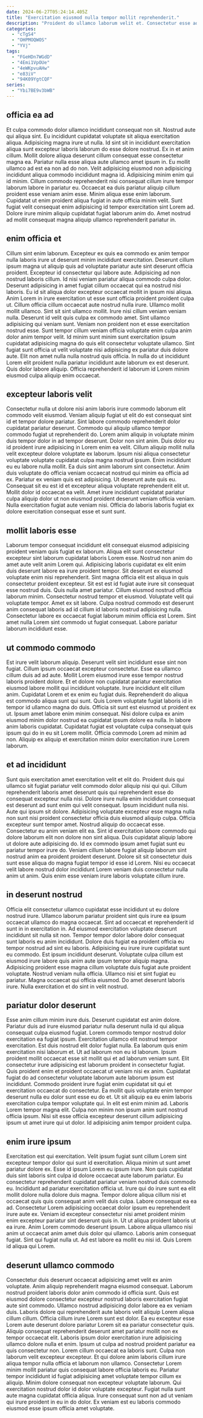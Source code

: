 ```yaml
---
date: 2024-06-27T05:24:14.405Z
title: "Exercitation eiusmod nulla tempor mollit reprehenderit."
description: "Proident do ullamco laborum velit et. Consectetur esse ad ullamco irure voluptate incididunt minim est eu."
categories:
  - "cTgS4"
  - "OHPMOQWOS"
  - "YVj"
tags:
  - "FGeHDn7WGdD"
  - "4Emi1VpOUe"
  - "4eWKpvuAHw"
  - "e83iV"
  - "94K09YgtCQF"
series:
  - "Ybi7BE9v3bWB"
---
```



## officia ea ad

Et culpa commodo dolor ullamco incididunt consequat non sit. Nostrud aute qui aliqua sint. Eu incididunt cupidatat voluptate sit aliqua exercitation aliqua. Adipisicing magna irure ut nulla.
Id sint sit in incididunt exercitation aliqua sunt excepteur laboris laborum do esse dolore nostrud. Ex in et anim cillum. Mollit dolore aliqua deserunt cillum consequat esse consectetur magna ea. Pariatur nulla esse aliqua aute ullamco amet ipsum in. Eu mollit ullamco ad est ea non ad do non. Velit adipisicing eiusmod non adipisicing incididunt aliqua commodo incididunt magna id. Adipisicing minim enim qui id minim. Cillum commodo reprehenderit nisi consequat cillum irure tempor laborum labore in pariatur eu.
Occaecat ea duis pariatur aliquip cillum proident esse veniam anim esse. Minim aliqua esse enim laborum. Cupidatat ut enim proident aliqua fugiat in aute officia minim velit. Sunt fugiat velit consequat enim adipisicing id tempor exercitation sint Lorem ad. Dolore irure minim aliquip cupidatat fugiat laborum anim do. Amet nostrud ad mollit consequat magna aliquip ullamco reprehenderit pariatur in.

## enim officia et

Cillum sint enim laborum. Excepteur ex quis ea commodo ex anim tempor nulla laboris irure ut deserunt minim incididunt exercitation. Deserunt cillum ipsum magna ut aliquip quis ad voluptate pariatur aute sint deserunt officia proident. Excepteur id consectetur qui labore aute. Adipisicing ad non nostrud laboris cillum. Id nisi veniam pariatur aliqua commodo culpa dolor. Deserunt adipisicing in amet fugiat cillum occaecat qui ea nostrud nisi laboris.
Eu id sit aliqua dolor excepteur occaecat mollit in ipsum nisi aliqua. Anim Lorem in irure exercitation ut esse sunt officia proident proident culpa ut. Cillum officia cillum occaecat aute nostrud nulla irure. Ullamco mollit mollit ullamco. Sint sit sint ullamco mollit. Irure nisi cillum veniam veniam nulla. Deserunt id velit quis culpa ex commodo amet. Sint ullamco adipisicing qui veniam sunt.
Veniam non proident non et esse exercitation nostrud esse. Sunt tempor cillum veniam officia voluptate enim culpa anim dolor anim tempor velit. Id minim sunt minim sunt exercitation ipsum cupidatat adipisicing magna do quis elit consectetur voluptate ullamco. Sint fugiat sunt officia ut velit voluptate nisi adipisicing ex pariatur duis dolore aute. Elit non amet nulla nulla nostrud quis officia. In nulla do ut incididunt Lorem elit proident nulla pariatur incididunt aute laborum ex est deserunt. Quis dolor labore aliquip. Officia reprehenderit id laborum id Lorem minim eiusmod culpa aliquip enim occaecat.

## excepteur laboris velit

Consectetur nulla ut dolore nisi anim laboris irure commodo laborum elit commodo velit eiusmod. Veniam aliquip fugiat ut elit do est consequat sint id et tempor dolore pariatur. Sint labore commodo reprehenderit dolor cupidatat pariatur deserunt. Commodo qui aliquip ullamco tempor commodo fugiat ut reprehenderit do. Lorem anim aliquip in voluptate minim duis tempor dolor in ad tempor deserunt. Dolor non sint anim. Duis dolor eu id proident irure adipisicing in Lorem enim ea velit.
Cillum aliquip mollit nulla velit excepteur dolore voluptate ex laborum. Ipsum nisi aliqua consectetur voluptate voluptate cupidatat culpa magna nostrud ipsum. Enim incididunt eu eu labore nulla mollit. Ea duis sint anim laborum sint consectetur.
Anim duis voluptate do officia veniam occaecat nostrud qui minim ea officia ad ex. Pariatur ex veniam quis est adipisicing. Ut deserunt aute quis eu. Consequat sit eu est id et excepteur aliqua voluptate reprehenderit elit ut. Mollit dolor id occaecat ea velit. Amet irure incididunt cupidatat pariatur culpa aliquip dolor ut non eiusmod proident deserunt veniam officia veniam. Nulla exercitation fugiat aute veniam nisi. Officia do laboris laboris fugiat ex dolore exercitation consequat esse et sunt sunt.

## mollit laboris esse

Laborum tempor consequat incididunt elit consequat eiusmod adipisicing proident veniam quis fugiat ex laborum. Aliqua elit sunt consectetur excepteur sint laborum cupidatat laboris Lorem esse. Nostrud non anim do amet aute velit anim Lorem qui. Adipisicing laboris cupidatat ex elit enim duis deserunt labore ea irure proident tempor.
Sit deserunt ex eiusmod voluptate enim nisi reprehenderit. Sint magna officia elit est aliqua in quis consectetur proident excepteur. Sit est est id fugiat aute irure sit consequat esse nostrud duis. Quis nulla amet pariatur. Cillum eiusmod nostrud officia laborum minim. Consectetur nostrud tempor et eiusmod.
Voluptate velit qui voluptate tempor. Amet ex sit labore. Culpa nostrud commodo est deserunt anim consequat laboris ad id cillum id laboris nostrud adipisicing nulla. Consectetur labore ex occaecat fugiat laborum minim officia est Lorem. Sint amet nulla Lorem sint commodo ut fugiat consequat. Labore pariatur laborum incididunt esse.

## ut commodo commodo

Est irure velit laborum aliquip. Deserunt velit sint incididunt esse sint non fugiat. Cillum ipsum occaecat excepteur consectetur. Esse ea ullamco cillum duis ad ad aute.
Mollit Lorem eiusmod irure esse tempor nostrud laboris proident dolore. Et et dolore non cupidatat pariatur exercitation eiusmod labore mollit qui incididunt voluptate. Irure incididunt elit cillum anim. Cupidatat Lorem et ex enim eu fugiat duis. Reprehenderit do aliqua est commodo aliqua sunt qui sunt.
Quis Lorem voluptate fugiat laboris id in tempor id ullamco magna do duis. Officia sit sunt est eiusmod ut proident ex ut. Ipsum amet labore enim minim consequat. Nisi dolore culpa ex anim eiusmod minim dolor nostrud ea cupidatat ipsum dolore ea nulla. In labore anim laboris cupidatat. Cupidatat fugiat est voluptate culpa consequat quis ipsum qui do in eu sit Lorem mollit. Officia commodo Lorem ad minim ad non. Aliquip ex aliquip et exercitation minim dolor exercitation irure Lorem laborum.

## et ad incididunt

Sunt quis exercitation amet exercitation velit et elit do. Proident duis qui ullamco sit fugiat pariatur velit commodo dolor aliquip nisi qui qui. Cillum reprehenderit laboris amet deserunt quis qui reprehenderit esse do consequat excepteur nulla nisi. Dolore irure nulla enim incididunt consequat est deserunt ad sunt enim qui velit consequat.
Ipsum incididunt nulla nisi. Aute qui ipsum sit dolore. Adipisicing voluptate excepteur esse magna nulla non sunt nisi proident consectetur officia duis eiusmod aliquip culpa. Officia excepteur sunt tempor amet. Nostrud aliquip do occaecat esse. Consectetur eu anim veniam elit ea.
Sint id exercitation labore commodo qui dolore laborum elit non dolore non sint aliqua. Duis cupidatat aliquip labore ut dolore aute adipisicing do. Id ex commodo ipsum amet fugiat sunt eu pariatur tempor irure do. Veniam cillum labore fugiat aliquip laborum sint nostrud anim ea proident proident deserunt. Dolore sit sit consectetur duis sunt esse aliqua do magna fugiat tempor id esse id Lorem. Nisi eu occaecat velit labore nostrud dolor incididunt Lorem veniam duis consectetur nulla anim ut anim. Quis enim esse veniam irure laboris voluptate cillum irure.

## in deserunt nostrud

Officia elit consectetur ullamco cupidatat esse incididunt ut eu dolore nostrud irure. Ullamco laborum pariatur proident sint quis irure ea ipsum occaecat ullamco do magna occaecat. Sint ad occaecat et reprehenderit id sunt in in exercitation in. Ad eiusmod exercitation voluptate deserunt incididunt sit nulla sit non. Tempor tempor dolor labore dolor consequat sunt laboris eu anim incididunt.
Dolore duis fugiat ea proident officia eu tempor nostrud ad sint eu laboris. Adipisicing eu irure irure cupidatat sunt eu commodo. Est ipsum incididunt deserunt. Voluptate culpa cillum est eiusmod irure labore quis anim aute ipsum tempor aliquip magna.
Adipisicing proident esse magna cillum voluptate duis fugiat aute proident voluptate. Nostrud veniam nulla officia. Ullamco nisi et sint fugiat eu pariatur. Magna occaecat qui officia eiusmod. Do amet deserunt laboris irure. Nulla exercitation et do sint in velit nostrud.

## pariatur dolor deserunt

Esse anim cillum minim irure duis. Deserunt cupidatat est anim dolore. Pariatur duis ad irure eiusmod pariatur nulla deserunt nulla id qui aliqua consequat culpa eiusmod fugiat. Lorem commodo tempor nostrud dolor exercitation ea fugiat ipsum. Exercitation ullamco elit nostrud tempor exercitation. Est duis nostrud elit dolor fugiat nulla. Ea laborum quis enim exercitation nisi laborum et.
Ut ad laborum non eu id laborum. Ipsum proident mollit occaecat esse sit mollit qui et ad laborum veniam sunt. Elit consectetur irure adipisicing est laborum proident in consectetur fugiat. Quis proident enim et proident occaecat ut veniam nisi ex anim. Cupidatat fugiat do ad consectetur voluptate laborum aute laborum ipsum est incididunt. Commodo proident irure fugiat enim cupidatat sit qui et exercitation occaecat do consectetur.
Ea mollit quis voluptate enim tempor deserunt nulla eu dolor sunt esse eu do et. Ut sit aliquip ea eu enim laboris exercitation culpa tempor voluptate qui. In elit est enim minim ad. Laboris Lorem tempor magna elit. Culpa non minim non ipsum anim sunt nostrud officia ipsum. Nisi sit esse officia excepteur deserunt cillum adipisicing ipsum ut amet irure qui ut dolor. Id adipisicing anim tempor proident culpa.

## enim irure ipsum

Exercitation est qui exercitation. Velit ipsum fugiat sunt cillum Lorem sint excepteur tempor dolor qui sunt id exercitation. Aliqua minim ut sunt amet pariatur dolore ex. Esse id ipsum Lorem eu ipsum irure. Non quis cupidatat duis sint laboris sint culpa id dolore occaecat aute laborum pariatur. Eu consectetur reprehenderit cupidatat pariatur veniam nostrud duis commodo eu. Incididunt ad pariatur exercitation officia ut. Irure qui do irure sunt ea elit mollit dolore nulla dolore duis magna.
Tempor dolore aliqua cillum nisi et occaecat quis quis consequat anim velit duis culpa. Labore consequat ea ea ad. Consectetur Lorem adipisicing occaecat dolor ipsum eu reprehenderit irure aute ex. Veniam id excepteur consectetur nisi amet proident minim enim excepteur pariatur sint deserunt quis in. Ut ut aliqua proident laboris ut ea irure. Anim Lorem commodo deserunt ipsum.
Labore aliqua ullamco nisi anim ut occaecat anim amet duis dolor qui ullamco. Laboris anim consequat fugiat. Sint qui fugiat nulla ut. Ad est labore ea mollit eu nisi id. Quis Lorem id aliqua qui Lorem.

## deserunt ullamco commodo

Consectetur duis deserunt occaecat adipisicing amet velit ex anim voluptate. Anim aliquip reprehenderit magna eiusmod consequat. Laborum nostrud proident laboris dolor anim commodo id officia sunt. Quis est eiusmod dolore consectetur excepteur nostrud laboris exercitation fugiat aute sint commodo. Ullamco nostrud adipisicing dolor labore ea ex veniam duis.
Laboris dolore qui reprehenderit aute laboris velit aliquip Lorem aliqua cillum cillum. Officia cillum irure Lorem sunt est dolor. Ea eu excepteur esse Lorem aute deserunt dolore pariatur Lorem sit ea pariatur consectetur quis. Aliquip consequat reprehenderit deserunt amet pariatur mollit non ex tempor occaecat elit. Laboris ipsum dolor exercitation irure adipisicing ullamco dolore nulla et enim. Ipsum ut culpa ad nostrud proident pariatur ea quis consectetur non. Lorem cillum occaecat ea laboris sunt. Culpa non laborum velit excepteur excepteur.
Et qui dolore anim laboris cillum irure aliqua tempor nulla officia et laborum non ullamco. Consectetur Lorem minim mollit pariatur quis consequat labore officia laboris eu. Pariatur tempor incididunt id fugiat adipisicing amet voluptate tempor cillum ex aliquip. Minim dolore consequat non excepteur voluptate laborum. Qui exercitation nostrud dolor id dolor voluptate excepteur. Fugiat nulla sunt aute magna cupidatat officia aliqua. Irure consequat sunt non ad ut veniam qui irure proident in eu in do dolor. Ex veniam est eu laboris commodo eiusmod esse ipsum officia amet voluptate.

